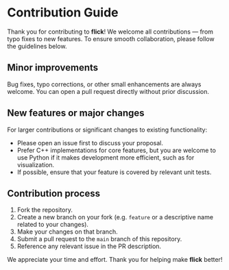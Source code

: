 # Contribution Guide

Thank you for contributing to **flick**! We welcome all contributions — from typo fixes to new features. To ensure smooth collaboration, please follow the guidelines below.

## Minor improvements

Bug fixes, typo corrections, or other small enhancements are always welcome. You can open a pull request directly without prior discussion.

## New features or major changes

For larger contributions or significant changes to existing functionality:

- Please open an issue first to discuss your proposal.
- Prefer C++ implementations for core features, but you are welcome to use Python if it makes development more efficient, such as for visualization.
- If possible, ensure that your feature is covered by relevant unit tests.

## Contribution process

1. Fork the repository.
2. Create a new branch on your fork (e.g. `feature` or a descriptive name related to your changes).
3. Make your changes on that branch.
4. Submit a pull request to the `main` branch of this repository.
5. Reference any relevant issue in the PR description.

We appreciate your time and effort. Thank you for helping make **flick** better!